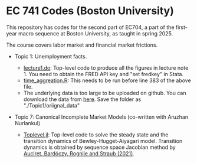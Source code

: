 # EC 741 Codes (Boston University)

This repository has codes for the second part of EC704, a part of the first-year macro sequence at Boston University, as taught in spring 2025.

The course covers labor market and financial market frictions.
* Topic 1: Unemployment facts.
  * [lecture1.do](./Topic1/lecture1.do): Top-level code to produce all the figures in lecture note 1. You need to obtain the FRED API key and "set fredkey" in Stata.
  * [time_aggreation.R](./Topic1/time_aggregation.R): This needs to be run before line 383 of the above file.
  * The underlying data is too large to be uploaded on github. You can download the data from [here](https://www.dropbox.com/scl/fo/aofw98nppaey0pjoi1aql/AL0pFltslJinYj_tKfWq4IY?rlkey=a9v0i1ugkf30ik5zyiiam77eb&dl=1). Save the folder as "./Topic1/oriignal_data"

* Topic 7: Canonical Incomplete Market Models (co-written with Aruzhan Nurlankul)
  * [Toplevel.jl](./Topic7/Toplevel.jl): Top-level code to solve the steady state and the transition dynamics of Bewley-Hugget-Aiyagari model. Transition dynamics is obtained by sequence space Jacobian method by [Auclret, Bardóczy, Rognlie and Straub (2021)](https://web.stanford.edu/~aauclert/sequence_space_jacobian.pdf).



